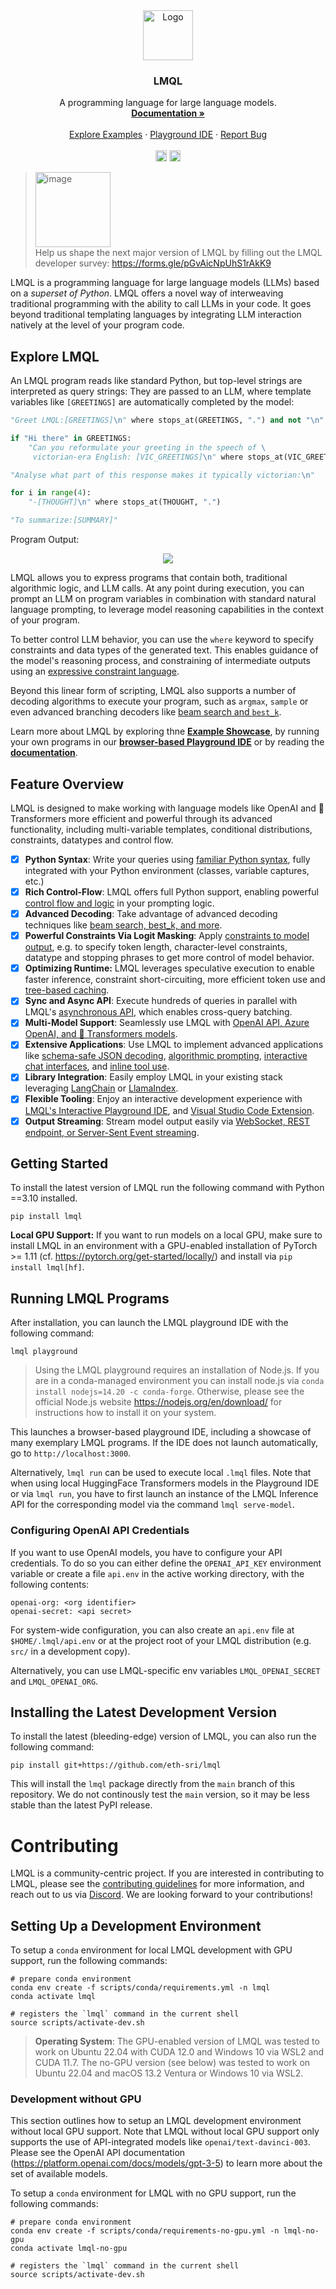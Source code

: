 <div align="center">
  <a href="https://lmql.ai">
    <img src="https://raw.githubusercontent.com/eth-sri/lmql/web/lmql.svg" alt="Logo" width="80" height="80">
  </a>

  <h3 align="center">LMQL</h3>

  <p align="center">
    A programming language for large language models.
    <br />
    <a href="https://lmql.ai/docs"><strong>Documentation »</strong></a>
    <br />
    <br />
    <a href="https://lmql.ai">Explore Examples</a>
    ·
    <a href="https://lmql.ai/playground">Playground IDE</a>
    ·
    <a href="https://github.com/eth-sri/lmql/issues">Report Bug</a>
    <br/>
    <br/>
    <a href="https://discord.gg/7eJP4fcyNT"><img src="https://img.shields.io/discord/1091288833997410414?style=plastic&logo=discord&color=blueviolet&logoColor=white" height=18/></a>
    <a href="https://badge.fury.io/py/Lmql"><img src="https://badge.fury.io/py/Lmql.svg?cacheSeconds=3600" alt="PyPI version" height=18></a>
  </p>
</div>



> <img width="120pt" alt="image" src="https://github.com/eth-sri/lmql/assets/17903049/bfa7ecf5-847b-47d0-9160-f8596aa47749"> <br/>Help us shape the next major version of LMQL by filling out the LMQL developer survey: https://forms.gle/pGvAicNpUhS1rAkK9

LMQL is a programming language for large language models (LLMs) based on a *superset of Python*. LMQL offers a novel way of interweaving traditional programming with the ability to call LLMs in your code. It goes beyond traditional templating languages by integrating LLM interaction natively at the level of your program code. 
## Explore LMQL

An LMQL program reads like standard Python, but top-level strings are interpreted as query strings: They are passed to an LLM, where template variables like `[GREETINGS]` are automatically completed by the model:

```python
"Greet LMQL:[GREETINGS]\n" where stops_at(GREETINGS, ".") and not "\n" in GREETINGS

if "Hi there" in GREETINGS:
    "Can you reformulate your greeting in the speech of \
     victorian-era English: [VIC_GREETINGS]\n" where stops_at(VIC_GREETINGS, ".")

"Analyse what part of this response makes it typically victorian:\n"

for i in range(4):
    "-[THOUGHT]\n" where stops_at(THOUGHT, ".")

"To summarize:[SUMMARY]"
```

Program Output:
<div align="center">
  <img src="https://github.com/eth-sri/lmql/assets/17903049/243176f1-dfd4-4129-a59e-ca3dee068295"/>
  <br/>
</div>

LMQL allows you to express programs that contain both, traditional algorithmic logic, and LLM calls. 
At any point during execution, you can prompt an LLM on program variables in combination with standard natural language prompting, to leverage model reasoning capabilities in the context of your program.

To better control LLM behavior, you can use the `where` keyword to specify constraints and data types of the generated text. This enables guidance of the model's reasoning process, and constraining of intermediate outputs using an [expressive constraint language](https://lmql.ai/docs/language/constraints.html).

Beyond this linear form of scripting, LMQL also supports a number of decoding algorithms to execute your program, such as `argmax`, `sample` or even advanced branching decoders like [beam search and `best_k`](https://lmql.ai/docs/language/decoding.html). 

Learn more about LMQL by exploring thne **[Example Showcase](https://lmql.ai)**, by running your own programs in our **[browser-based Playground IDE](https://lmql.ai/playground)** or by reading the **[documentation](https://lmql.ai/docs)**.

## Feature Overview

LMQL is designed to make working with language models like OpenAI and 🤗 Transformers more efficient and powerful through its advanced functionality, including multi-variable templates, conditional distributions, constraints, datatypes and control flow.

- [X] **Python Syntax**: Write your queries using [familiar Python syntax](https://lmql.ai/docs/language/overview.html), fully integrated with your Python environment (classes, variable captures, etc.)
- [X] **Rich Control-Flow**: LMQL offers full Python support, enabling powerful [control flow and logic](https://lmql.ai/docs/language/scripted-prompting.html) in your prompting logic.
- [X] **Advanced Decoding**: Take advantage of advanced decoding techniques like [beam search, best_k, and more](https://lmql.ai/docs/language/decoding.html).
- [X] **Powerful Constraints Via Logit Masking**: Apply [constraints to model output](https://lmql.ai/docs/language/constraints.html), e.g. to specify token length, character-level constraints, datatype and stopping phrases to get more control of model behavior.
- [X] **Optimizing Runtime:** LMQL leverages speculative execution to enable faster inference, constraint short-circuiting, more efficient token use and [tree-based caching](https://lmql.ai/blog/release-0.0.6.html).
- [X] **Sync and Async API**: Execute hundreds of queries in parallel with LMQL's [asynchronous API](https://lmql.ai/docs/lib/python.html), which enables cross-query batching.
- [X] **Multi-Model Support**: Seamlessly use LMQL with [OpenAI API, Azure OpenAI, and 🤗 Transformers models](https://lmql.ai/docs/models/).
- [X] **Extensive Applications**: Use LMQL to implement advanced applications like [schema-safe JSON decoding](https://github.com/microsoft/guidance#guaranteeing-valid-syntax-json-example-notebook), [algorithmic prompting](https://twitter.com/lbeurerkellner/status/1648076868807950337), [interactive chat interfaces](https://twitter.com/lmqllang/status/1645776209702182917), and [inline tool use](https://lmql.ai/#kv).
- [X] **Library Integration**: Easily employ LMQL in your existing stack leveraging [LangChain](https://lmql.ai/docs/lib/integrations/langchain.html) or [LlamaIndex](https://lmql.ai/docs/lib/integrations/llama_index.html).
- [X] **Flexible Tooling**: Enjoy an interactive development experience with [LMQL's Interactive Playground IDE](https://lmql.ai/playground), and [Visual Studio Code Extension](https://marketplace.visualstudio.com/items?itemName=lmql-team.lmql).
- [X] **Output Streaming**: Stream model output easily via [WebSocket, REST endpoint, or Server-Sent Event streaming](https://github.com/eth-sri/lmql/blob/main/src/lmql/output/).

## Getting Started

To install the latest version of LMQL run the following command with Python ==3.10 installed.

```
pip install lmql
```

**Local GPU Support:** If you want to run models on a local GPU, make sure to install LMQL in an environment with a GPU-enabled installation of PyTorch >= 1.11 (cf. https://pytorch.org/get-started/locally/) and install via `pip install lmql[hf]`.

## Running LMQL Programs

After installation, you can launch the LMQL playground IDE with the following command:

```
lmql playground
```

> Using the LMQL playground requires an installation of Node.js. If you are in a conda-managed environment you can install node.js via `conda install nodejs=14.20 -c conda-forge`. Otherwise, please see the official Node.js website https://nodejs.org/en/download/ for instructions how to install it on your system.

This launches a browser-based playground IDE, including a showcase of many exemplary LMQL programs. If the IDE does not launch automatically, go to `http://localhost:3000`.

Alternatively, `lmql run` can be used to execute local `.lmql` files. Note that when using local HuggingFace Transformers models in the Playground IDE or via `lmql run`, you have to first launch an instance of the LMQL Inference API for the corresponding model via the command `lmql serve-model`.

### Configuring OpenAI API Credentials

If you want to use OpenAI models, you have to configure your API credentials. To do so you can either define the `OPENAI_API_KEY` environment variable or create a file `api.env` in the active working directory, with the following contents:

```
openai-org: <org identifier>
openai-secret: <api secret>
```

For system-wide configuration, you can also create an `api.env` file at `$HOME/.lmql/api.env` or at the project root of your LMQL distribution (e.g. `src/` in a development copy).

Alternatively, you can use LMQL-specific env variables `LMQL_OPENAI_SECRET` and `LMQL_OPENAI_ORG`.

## Installing the Latest Development Version

To install the latest (bleeding-edge) version of LMQL, you can also run the following command:

```
pip install git+https://github.com/eth-sri/lmql
```

This will install the `lmql` package directly from the `main` branch of this repository. We do not continously test the `main` version, so it may be less stable than the latest PyPI release.

# Contributing

LMQL is a community-centric project. If you are interested in contributing to LMQL, please see the [contributing guidelines](./CONTRIBUTING.md) for more information, and reach out to us via [Discord](https://discord.gg/7eJP4fcyNT). We are looking forward to your contributions!

## Setting Up a Development Environment

To setup a `conda` environment for local LMQL development with GPU support, run the following commands:

```
# prepare conda environment
conda env create -f scripts/conda/requirements.yml -n lmql
conda activate lmql

# registers the `lmql` command in the current shell
source scripts/activate-dev.sh
```

> **Operating System**: The GPU-enabled version of LMQL was tested to work on Ubuntu 22.04 with CUDA 12.0 and Windows 10 via WSL2 and CUDA 11.7. The no-GPU version (see below) was tested to work on Ubuntu 22.04 and macOS 13.2 Ventura or Windows 10 via WSL2.

### Development without GPU

This section outlines how to setup an LMQL development environment without local GPU support. Note that LMQL without local GPU support only supports the use of API-integrated models like `openai/text-davinci-003`. Please see the OpenAI API documentation (https://platform.openai.com/docs/models/gpt-3-5) to learn more about the set of available models.

To setup a `conda` environment for LMQL with no GPU support, run the following commands:

```
# prepare conda environment
conda env create -f scripts/conda/requirements-no-gpu.yml -n lmql-no-gpu
conda activate lmql-no-gpu

# registers the `lmql` command in the current shell
source scripts/activate-dev.sh
```
